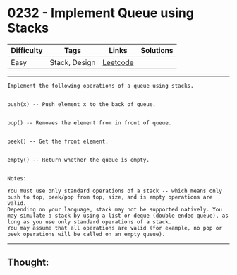 # 0232 - Implement Queue using Stacks

Difficulty  | Tags | Links | Solutions
----------- | ---- | ----- | -----
Easy | Stack, Design | [Leetcode](https://leetcode.com/problems/implement-queue-using-stacks/description/) |


-----------

```
Implement the following operations of a queue using stacks.


push(x) -- Push element x to the back of queue.


pop() -- Removes the element from in front of queue.


peek() -- Get the front element.


empty() -- Return whether the queue is empty.


Notes:

You must use only standard operations of a stack -- which means only push to top, peek/pop from top, size, and is empty operations are valid.
Depending on your language, stack may not be supported natively. You may simulate a stack by using a list or deque (double-ended queue), as long as you use only standard operations of a stack.
You may assume that all operations are valid (for example, no pop or peek operations will be called on an empty queue).
```

-----------

## Thought:
